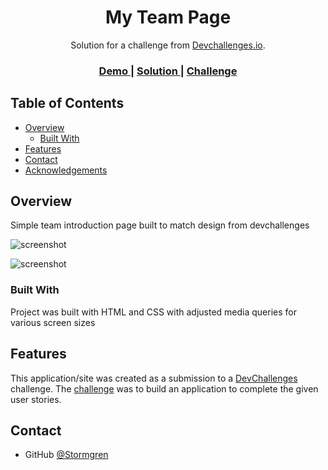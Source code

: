 <!-- Please update value in the {}  -->

<h1 align="center">My Team Page</h1>

<div align="center">
   Solution for a challenge from  <a href="http://devchallenges.io" target="_blank">Devchallenges.io</a>.
</div>

<div align="center">
  <h3>
    <a href="https://my-team-stormgren.netlify.app/">
      Demo
    </a>
    <span> | </span>
    <a href="https://github.com/Stormgren/my-team-page.git">
      Solution
    </a>
    <span> | </span>
    <a href="https://devchallenges.io/challenges/hhmesazsqgKXrTkYkt0U">
      Challenge
    </a>
  </h3>
</div>

<!-- TABLE OF CONTENTS -->

## Table of Contents

- [Overview](#overview)
  - [Built With](#built-with)
- [Features](#features)
- [Contact](#contact)
- [Acknowledgements](#acknowledgements)

## Overview

Simple team introduction page built to match design from devchallenges 

![screenshot](https://user-images.githubusercontent.com/36208308/102379047-be142d80-3fc6-11eb-875e-66232f71afa4.png)

![screenshot](https://user-images.githubusercontent.com/36208308/102379531-3844b200-3fc7-11eb-99a6-22c62af935f7.png)


### Built With

Project was built with HTML and CSS with adjusted media queries for various screen sizes

## Features

This application/site was created as a submission to a [DevChallenges](https://devchallenges.io/challenges) challenge. The [challenge](https://devchallenges.io/challenges/hhmesazsqgKXrTkYkt0U) was to build an application to complete the given user stories.


## Contact

- GitHub [@Stormgren](https://https://github.com/Stormgren)

